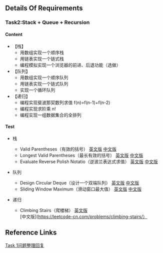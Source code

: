 ## Details Of Requirements 
### Task2:Stack + Queue + Recursion
#### Content  
- 【栈】   
    - 用数组实现一个顺序栈   
    - 用链表实现一个链式栈  
    - 编程模拟实现一个浏览器的前进、后退功能（选做）  
- 【队列】   
    - 用数组实现一个顺序队列   
    - 用链表实现一个链式队列   
    - 实现一个循环队列   
- 【递归】   
    - 编程实现斐波那契数列求值 f(n)=f(n-1)+f(n-2)  
    - 编程实现求阶乘 n!  
    - 编程实现一组数据集合的全排列  
#### Test
- 栈
    - Valid Parentheses（有效的括号）
[英文版](https://leetcode.com/problems/valid-parentheses/)
[中文版](https://leetcode-cn.com/problems/valid-parentheses/)
    - Longest Valid Parentheses（最长有效的括号）
[英文版](https://leetcode.com/problems/longest-valid-parentheses/)
[中文版](https://leetcode-cn.com/problems/longest-valid-parentheses/)
    - Evaluate Reverse Polish Notatio（逆波兰表达式求值）
[英文版](https://leetcode.com/problems/evaluate-reverse-polish-notation/)
[中文版](https://leetcode-cn.com/problems/evaluate-reverse-polish-notation/)

- 队列
    - Design Circular Deque（设计一个双端队列）
[英文版](https://leetcode.com/problems/design-circular-deque/)
[中文版](https://leetcode-cn.com/problems/design-circular-deque/)
    - Sliding Window Maximum（滑动窗口最大值）
[英文版](https://leetcode.com/problems/sliding-window-maximum/)
[中文版](https://leetcode-cn.com/problems/sliding-window-maximum/)

- 递归
    - Climbing Stairs（爬楼梯）
[英文版](https://leetcode.com/problems/climbing-stairs/)  
[中文版](https://leetcode-cn.com/problems/climbing-stairs/）   

## Reference Links
[Task 1问题整理回复](https://shimo.im/docs/WXtXGv3XWrKDjpDG)